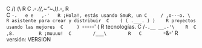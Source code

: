 
C       /)   (\       R
C  .-._((,~"~.))_.-,  R  
C   `-.   e e   ,-'   R ¡Hola!, estás usando SmuR, un
C     / ,o---o. \     R asistente para crear y distribuir 
C    ( ( .___. ) )    R proyectos usando las mejores 
C     ) `-----' (     R tecnologías.
C    /`-.__ __.-'\    R 
C         ,8.         R ¡muuuu! 
C        /___\        R  
C        `-&-'        R versión: VERSION
